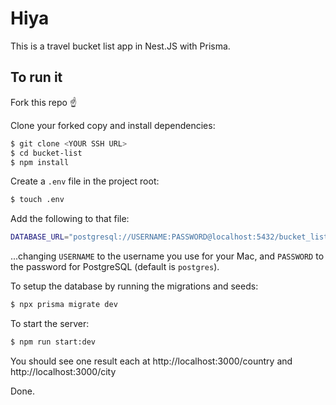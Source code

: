 # Hiya

This is a travel bucket list app in Nest.JS with Prisma.

## To run it

Fork this repo ☝️

Clone your forked copy and install dependencies:

```bash
$ git clone <YOUR SSH URL>
$ cd bucket-list
$ npm install
```

Create a `.env` file in the project root:

```bash
$ touch .env
```

Add the following to that file:

```bash
DATABASE_URL="postgresql://USERNAME:PASSWORD@localhost:5432/bucket_list?schema=public"
```

...changing `USERNAME` to the username you use for your Mac, and `PASSWORD` to the password for PostgreSQL (default is `postgres`).

To setup the database by running the migrations and seeds:

```bash
$ npx prisma migrate dev
```

To start the server:

```bash
$ npm run start:dev
```

You should see one result each at http://localhost:3000/country and http://localhost:3000/city

Done.
